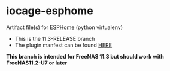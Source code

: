 # iocage-esphome
Artifact file(s) for [ESPHome][1] (python virtualenv)

- This is the 11.3-RELEASE branch
- The plugin manfest can be found [HERE][2]

**This branch is intended for FreeNAS 11.3 but should work with FreeNAS11.2-U7 or later**

[1]: https://esphome.io/
[2]: https://github.com/tprelog/freenas-plugin-index
